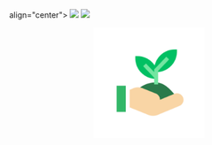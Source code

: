 <head> align="center">
  <img src=https://img.shields.io/badge/last%20commit-24%2F04%2F2021-03BB85/>
  <img src=https://img.shields.io/badge/license-MIT-03BB85/>
</head>
  
<p align="center">
  <img src="./assets/icon.png" height="200" width="200"/>
</p>
